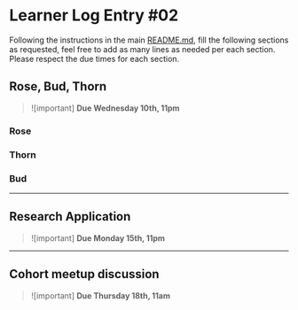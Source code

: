 # Learner Log Entry #02

Following the instructions in the main [README.md](README.md/#entries-instructions), fill the following sections as requested, feel free to add as many lines as needed per each section. Please respect the due times for each section.

## Rose, Bud, Thorn

> ![important]
> **Due Wednesday 10th, 11pm**

### Rose


### Thorn


### Bud


---

## Research Application

> ![important]
> **Due Monday 15th, 11pm**


---

## Cohort meetup discussion

> ![important]
> **Due Thursday 18th, 11am**